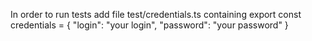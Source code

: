 In order to run tests add file test/credentials.ts containing
export const credentials = { 
    "login": "your login", 
    "password": "your password"
}
